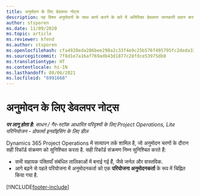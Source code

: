 ```yaml
---
title: अनुमोदन के लिए डेवलपर नोट्स
description: यह विषय अनुमोदनों के साथ कार्य करने के बारे में अतिरिक्त डेवलपर जानकारी प्रदान करता है.
author: stsporen
ms.date: 11/09/2020
ms.topic: article
ms.reviewer: kfend
ms.author: stsporen
ms.openlocfilehash: cfa4928eda286bee298a2c33f4e9c25b576f495795fc2deda33b393e372465b1
ms.sourcegitcommit: 7f8d1e7a16af769adb43d1877c28fdce53975db8
ms.translationtype: HT
ms.contentlocale: hi-IN
ms.lasthandoff: 08/06/2021
ms.locfileid: "6991668"
---
```

# <a name="developer-notes-for-approvals"></a>अनुमोदन के लिए डेवलपर नोट्स

_**पर लागू होता है:** साधन / गैर-स्टॉक आधारित परिदृश्यों के लिए Project Operations, Lite परिनियोजन - प्रोफार्मा इनवॉइसिंग के लिए डील_

Dynamics 365 Project Operations में सत्यापन तर्क शामिल है, जो अनुमोदन चरणों के दौरान सही रिकॉर्ड संक्रमण को सुनिश्चित करता है. सही रिकॉर्ड संक्रमण निम्न सुनिश्चित करते हैं: 

  - सभी सहायक पंक्तियाँ संबंधित तालिकाओं में बनाई गई हैं, जैसे जर्नल और वास्तविक.
  - आगे बढ़ने से पहले परियोजना में अनुमोदनकर्ता को एक **परियोजना अनुमोदनकर्ता** के रूप में चिह्नित किया गया है.


[!INCLUDE[footer-include](../includes/footer-banner.md)]